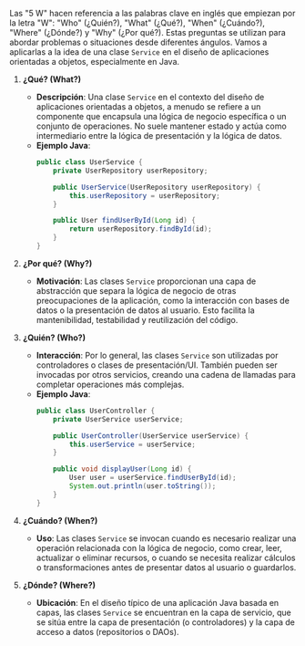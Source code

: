 Las "5 W" hacen referencia a las palabras clave en inglés que empiezan por la letra "W": "Who" (¿Quién?), "What" (¿Qué?), "When" (¿Cuándo?), "Where" (¿Dónde?) y "Why" (¿Por qué?). Estas preguntas se utilizan para abordar problemas o situaciones desde diferentes ángulos. Vamos a aplicarlas a la idea de una clase `Service` en el diseño de aplicaciones orientadas a objetos, especialmente en Java.

1. **¿Qué? (What?)**
   - **Descripción**: Una clase `Service` en el contexto del diseño de aplicaciones orientadas a objetos, a menudo se refiere a un componente que encapsula una lógica de negocio específica o un conjunto de operaciones. No suele mantener estado y actúa como intermediario entre la lógica de presentación y la lógica de datos.
   - **Ejemplo Java**:
     ```java
     public class UserService {
         private UserRepository userRepository;

         public UserService(UserRepository userRepository) {
             this.userRepository = userRepository;
         }

         public User findUserById(Long id) {
             return userRepository.findById(id);
         }
     }
     ```

2. **¿Por qué? (Why?)**
   - **Motivación**: Las clases `Service` proporcionan una capa de abstracción que separa la lógica de negocio de otras preocupaciones de la aplicación, como la interacción con bases de datos o la presentación de datos al usuario. Esto facilita la mantenibilidad, testabilidad y reutilización del código.

3. **¿Quién? (Who?)**
   - **Interacción**: Por lo general, las clases `Service` son utilizadas por controladores o clases de presentación/UI. También pueden ser invocadas por otros servicios, creando una cadena de llamadas para completar operaciones más complejas.
   - **Ejemplo Java**:
     ```java
     public class UserController {
         private UserService userService;

         public UserController(UserService userService) {
             this.userService = userService;
         }

         public void displayUser(Long id) {
             User user = userService.findUserById(id);
             System.out.println(user.toString());
         }
     }
     ```

4. **¿Cuándo? (When?)**
   - **Uso**: Las clases `Service` se invocan cuando es necesario realizar una operación relacionada con la lógica de negocio, como crear, leer, actualizar o eliminar recursos, o cuando se necesita realizar cálculos o transformaciones antes de presentar datos al usuario o guardarlos.

5. **¿Dónde? (Where?)**
   - **Ubicación**: En el diseño típico de una aplicación Java basada en capas, las clases `Service` se encuentran en la capa de servicio, que se sitúa entre la capa de presentación (o controladores) y la capa de acceso a datos (repositorios o DAOs).

